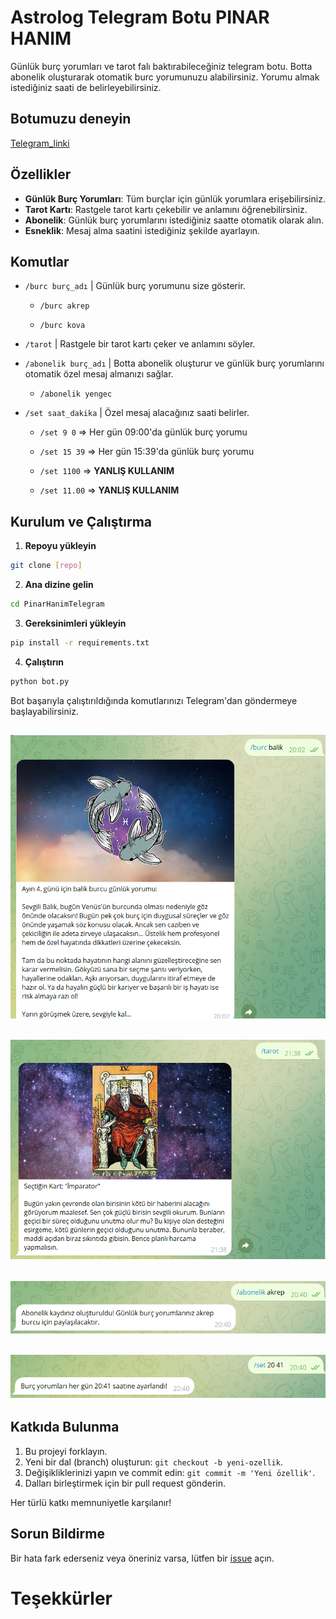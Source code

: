 # Astrolog Telegram Botu PINAR HANIM

Günlük burç yorumları ve tarot falı baktırabileceğiniz telegram botu. Botta abonelik oluşturarak otomatik burc yorumunuzu alabilirsiniz. Yorumu almak istediğiniz saati de belirleyebilirsiniz.

## Botumuzu deneyin

[Telegram_linki](https://t.me/PinarHanimBot)

## Özellikler
- **Günlük Burç Yorumları**: Tüm burçlar için günlük yorumlara erişebilirsiniz.
- **Tarot Kartı**: Rastgele tarot kartı çekebilir ve anlamını öğrenebilirsiniz.
- **Abonelik**: Günlük burç yorumlarını istediğiniz saatte otomatik olarak alın.
- **Esneklik**: Mesaj alma saatini istediğiniz şekilde ayarlayın.


## Komutlar

- `/burc burç_adı` |  Günlük burç yorumunu size gösterir.

    - `/burc akrep`
    
    - `/burc kova`

- `/tarot` | Rastgele bir tarot kartı çeker ve anlamını söyler.

- `/abonelik burç_adı` | Botta abonelik oluşturur ve günlük burç yorumlarını otomatik özel mesaj almanızı sağlar.

    - `/abonelik yengec`

- `/set saat_dakika` | Özel mesaj alacağınız saati belirler.

    - `/set 9 0` => Her gün 09:00'da günlük burç yorumu
    
    - `/set 15 39` => Her gün 15:39'da günlük burç yorumu
    
    - `/set 1100` => **YANLIŞ KULLANIM**

     - `/set 11.00` => **YANLIŞ KULLANIM**

## Kurulum ve Çalıştırma

1. **Repoyu yükleyin**
```bash
git clone [repo]
```
2. **Ana dizine gelin**
```bash
cd PinarHanimTelegram
```
3. **Gereksinimleri yükleyin**
```bash
pip install -r requirements.txt
```
4. **Çalıştırın**
```bash
python bot.py
```
    

Bot başarıyla çalıştırıldığında komutlarınızı Telegram'dan göndermeye başlayabilirsiniz.



![image](/images/burc.png)
---
![image](/images/tarot.png)
---
![image](/images/abonelik.png)
---
![image](/images/set.png)
---


## Katkıda Bulunma
1. Bu projeyi forklayın.
2. Yeni bir dal (branch) oluşturun: `git checkout -b yeni-ozellik`.
3. Değişikliklerinizi yapın ve commit edin: `git commit -m 'Yeni özellik'`.
4. Dalları birleştirmek için bir pull request gönderin.

Her türlü katkı memnuniyetle karşılanır!

## Sorun Bildirme
Bir hata fark ederseniz veya öneriniz varsa, lütfen bir [issue](https://github.com/kullaniciadi/PinarHanimBot/issues) açın.

# Teşekkürler